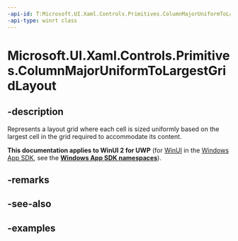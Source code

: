 ```yaml
---
-api-id: T:Microsoft.UI.Xaml.Controls.Primitives.ColumnMajorUniformToLargestGridLayout
-api-type: winrt class
---
```


# Microsoft.UI.Xaml.Controls.Primitives.ColumnMajorUniformToLargestGridLayout

<!--
public class ColumnMajorUniformToLargestGridLayout : Microsoft.UI.Xaml.Controls.NonVirtualizingLayout
-->

## -description

Represents a layout grid where each cell is sized uniformly based on the largest cell in the grid required to accommodate its content.

**This documentation applies to WinUI 2 for UWP** (for [WinUI](/windows/apps/winui/winui3/) in the [Windows App SDK](/windows/apps/windows-app-sdk/), see the **[Windows App SDK namespaces](/windows/windows-app-sdk/api/winrt/)**).

## -remarks

## -see-also

## -examples

